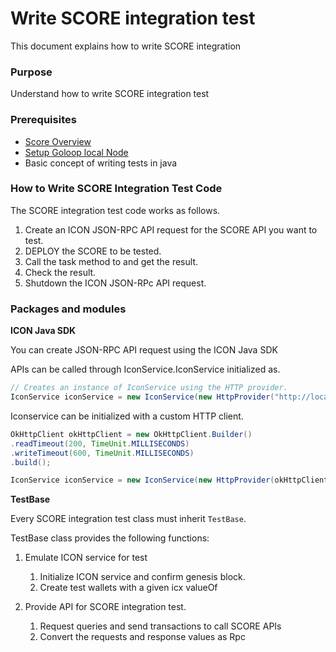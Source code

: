 # Write SCORE integration test

This document explains how to write SCORE integration 

### Purpose

Understand how to write SCORE integration test

### Prerequisites

* [Score Overview](../overview.md)
* [Setup Goloop local Node](../../icon-2.0/goloop/get-started/build.md)
* Basic concept of writing tests in java


### How to Write SCORE Integration Test Code

The SCORE integration test code works as follows.

1. Create an ICON JSON-RPC API request for the SCORE API you want to test. 
2. DEPLOY the SCORE to be tested. 
3. Call the task method to and get the result. 
4. Check the result. 
5. Shutdown the ICON JSON-RPc API request.

### Packages and modules

**ICON Java SDK**

You can create JSON-RPC API request using the ICON Java SDK

APIs can be called through IconService.IconService initialized as.
```java
// Creates an instance of IconService using the HTTP provider.
IconService iconService = new IconService(new HttpProvider("http://localhost:9000", 3));
```

Iconservice can be initialized with a custom HTTP client.

```java
OkHttpClient okHttpClient = new OkHttpClient.Builder()
.readTimeout(200, TimeUnit.MILLISECONDS)
.writeTimeout(600, TimeUnit.MILLISECONDS)
.build();

IconService iconService = new IconService(new HttpProvider(okHttpClient, "http://localhost:9000", 3));


```

**TestBase**

Every SCORE integration test class must inherit `TestBase`.

TestBase class provides the following functions:

1. Emulate ICON service for test
   1. Initialize ICON service and confirm genesis block. 
   2. Create test wallets with a given icx valueOf

2. Provide API for SCORE integration test.
   1. Request queries and send transactions to call SCORE APIs 
   2. Convert the requests and response values as Rpc

